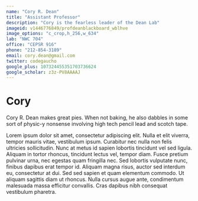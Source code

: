 ```yaml
---
name: "Cory R. Dean"
title: "Assistant Professor"
description: "Cory is the fearless leader of the Dean Lab"
imageid: v1446776849/profdeanblackboard_wblhve
image_options: "c_crop,h_256,w_634"
lab: "NWC 704"
office: "CEPSR 916"
phone: "212-854-3189"
email: cory.dean@gmail.com
twitter: codegaucho
google_plus: 107324455351703736624
google_scholar: z3z-PV8AAAAJ
---
```


# Cory

Cory R. Dean makes great pies.  When not baking, he also dabbles in some sort of physic-y nonsense involving high tech pencil lead and scotch tape.

Lorem ipsum dolor sit amet, consectetur adipiscing elit. Nulla et elit viverra, tempor mauris vitae, vestibulum ipsum. Curabitur nec nulla non felis ultricies sollicitudin. Nunc at metus id sapien lobortis tincidunt vel sed ligula. Aliquam in tortor rhoncus, tincidunt lectus vel, tempor diam. Fusce pretium pulvinar urna, nec egestas quam fringilla nec. Sed lobortis vulputate nunc, finibus dapibus erat tempor id. Aliquam magna risus, auctor sed interdum eu, consectetur at dui. Sed sed sapien et quam elementum commodo. Ut aliquam sagittis diam ut rhoncus. Nulla cursus augue ante, condimentum malesuada massa efficitur convallis. Cras dapibus nibh consequat vestibulum pharetra.
